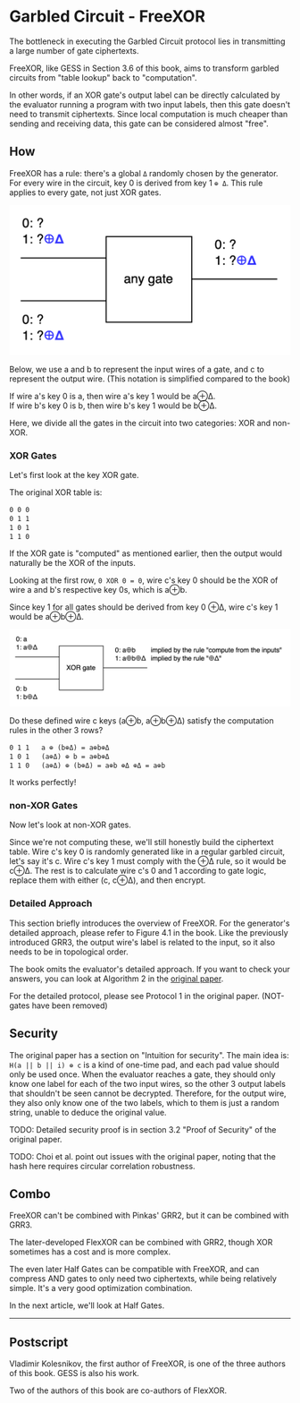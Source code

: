# Garbled Circuit - FreeXOR

The bottleneck in executing the Garbled Circuit protocol lies in transmitting a large number of gate ciphertexts.

FreeXOR, like GESS in Section 3.6 of this book, aims to transform garbled circuits from "table lookup" back to "computation".

In other words, if an XOR gate's output label can be directly calculated by the evaluator running a program with two input labels, then this gate doesn't need to transmit ciphertexts. Since local computation is much cheaper than sending and receiving data, this gate can be considered almost "free".

## How

FreeXOR has a rule: there's a global `Δ` randomly chosen by the generator. For every wire in the circuit, key 0 is derived from key 1 `⊕ Δ`. This rule applies to every gate, not just XOR gates.

![alt text](images/FreeXOR-any.png)

Below, we use a and b to represent the input wires of a gate, and c to represent the output wire. (This notation is simplified compared to the book)

If wire a's key 0 is a, then wire a's key 1 would be a⊕Δ.<br>
If wire b's key 0 is b, then wire b's key 1 would be b⊕Δ.

Here, we divide all the gates in the circuit into two categories: XOR and non-XOR.

### XOR Gates

Let's first look at the key XOR gate.

The original XOR table is:
```
0 0 0
0 1 1
1 0 1
1 1 0
```
If the XOR gate is "computed" as mentioned earlier, then the output would naturally be the XOR of the inputs.

Looking at the first row, `0 XOR 0 = 0`, wire c's key 0 should be the XOR of wire a and b's respective key 0s, which is a⊕b.

Since key 1 for all gates should be derived from key 0 ⊕Δ, wire c's key 1 would be a⊕b⊕Δ.

![alt text](images/FreeXOR-XOR.png)

Do these defined wire c keys (a⊕b, a⊕b⊕Δ) satisfy the computation rules in the other 3 rows?
```
0 1 1   a ⊕ (b⊕Δ) = a⊕b⊕Δ
1 0 1   (a⊕Δ) ⊕ b = a⊕b⊕Δ
1 1 0   (a⊕Δ) ⊕ (b⊕Δ) = a⊕b ⊕Δ ⊕Δ = a⊕b
```
It works perfectly!

### non-XOR Gates

Now let's look at non-XOR gates.

Since we're not computing these, we'll still honestly build the ciphertext table. Wire c's key 0 is randomly generated like in a regular garbled circuit, let's say it's c. Wire c's key 1 must comply with the ⊕Δ rule, so it would be c⊕Δ. The rest is to calculate wire c's 0 and 1 according to gate logic, replace them with either (c, c⊕Δ), and then encrypt.

### Detailed Approach

This section briefly introduces the overview of FreeXOR. For the generator's detailed approach, please refer to Figure 4.1 in the book. Like the previously introduced GRR3, the output wire's label is related to the input, so it also needs to be in topological order.

The book omits the evaluator's detailed approach. If you want to check your answers, you can look at Algorithm 2 in the [original paper](https://www.cs.toronto.edu/~vlad/papers/XOR_ICALP08.pdf).

For the detailed protocol, please see Protocol 1 in the original paper. (NOT-gates have been removed)

## Security

The original paper has a section on "Intuition for security". The main idea is: `H(a || b || i) ⊕ c` is a kind of one-time pad, and each pad value should only be used once. When the evaluator reaches a gate, they should only know one label for each of the two input wires, so the other 3 output labels that shouldn't be seen cannot be decrypted. Therefore, for the output wire, they also only know one of the two labels, which to them is just a random string, unable to deduce the original value.

TODO: Detailed security proof is in section 3.2 "Proof of Security" of the original paper.

TODO: Choi et al. point out issues with the original paper, noting that the hash here requires circular correlation robustness.

## Combo

FreeXOR can't be combined with Pinkas' GRR2, but it can be combined with GRR3.

The later-developed FlexXOR can be combined with GRR2, though XOR sometimes has a cost and is more complex.

The even later Half Gates can be compatible with FreeXOR, and can compress AND gates to only need two ciphertexts, while being relatively simple. It's a very good optimization combination.

In the next article, we'll look at Half Gates.

----

## Postscript

Vladimir Kolesnikov, the first author of FreeXOR, is one of the three authors of this book. GESS is also his work.

Two of the authors of this book are co-authors of FlexXOR.